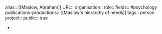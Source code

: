 alias:: [[Maslow, Abraham]] 
URL::
organisation::
role::
fields:: #psychology  
publications-productions:: [[Maslow's hierarchy of needs]] 
tags:: person
project::
public:: true

-